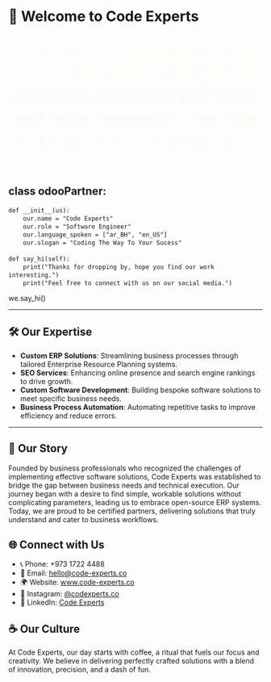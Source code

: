 # 👋 Welcome to Code Experts

![](https://github.com/CodeExperts973/CodeExperts973/blob/main/CodeExpertsGif-ezgif.com-crop%20(1).gif)


## class odooPartner:

    def __init__(us):
        our.name = "Code Experts"
        our.role = "Software Engineer"
        our.language_spoken = ["ar_BH", "en_US"]
        our.slogan = "Coding The Way To Your Sucess"

    def say_hi(self):
        print("Thanks for dropping by, hope you find our work interesting.")
        print("Feel free to connect with us on our social media.")

we.say_hi()


---

## 🛠️ Our Expertise

- **Custom ERP Solutions**: Streamlining business processes through tailored Enterprise Resource Planning systems.
- **SEO Services**: Enhancing online presence and search engine rankings to drive growth.
- **Custom Software Development**: Building bespoke software solutions to meet specific business needs.
- **Business Process Automation**: Automating repetitive tasks to improve efficiency and reduce errors.

---

## 💼 Our Story

Founded by business professionals who recognized the challenges of implementing effective software solutions, Code Experts was established to bridge the gap between business needs and technical execution. Our journey began with a desire to find simple, workable solutions without complicating parameters, leading us to embrace open-source ERP systems. Today, we are proud to be certified partners, delivering solutions that truly understand and cater to business workflows.
## 🌐 Connect with Us

- 📞 Phone: +973 1722 4488
- 📧 Email: hello@code-experts.co
- 🌍 Website: www.code-experts.co
- 📸 Instagram: [@codexperts.co](https://www.instagram.com/codexperts.co/)
- 💼 LinkedIn: [Code Experts](https://www.linkedin.com/company/code-experts)

## ☕ Our Culture

At Code Experts, our day starts with coffee, a ritual that fuels our focus and creativity. We believe in delivering perfectly crafted solutions with a blend of innovation, precision, and a dash of fun.
